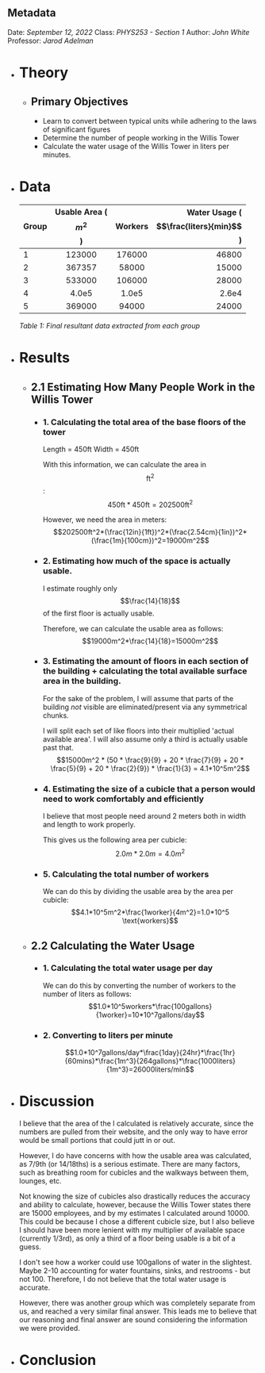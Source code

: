 ## Metadata
Date: *September 12, 2022*
Class: *PHYS253 - Section 1*
Author: *John White*
Professor: *Jarod Adelman*
- # Theory
	- ## Primary Objectives
	  * Learn to convert between typical units while adhering to the laws of significant figures
	  * Determine the number of people working in the Willis Tower
	  * Calculate the water usage of the Willis Tower in liters per minutes.
- # Data
  |Group|Usable Area ($$m^2$$)|Workers|Water Usage ($$\frac{liters}{min}$$)|
  |------|:------------------------:|:-------:|-------------------------------------:|
  |1|123000|176000|46800|
  |2|367357|58000|15000|
  |3|533000|106000|28000|
  |4|4.0e5|1.0e5|2.6e4|
  |5|369000|94000|24000|
  *Table 1: Final resultant data extracted from each group*
- # Results
	- ## 2.1 Estimating How Many People Work in the Willis Tower
		- ### 1. Calculating the total area of the base floors of the tower
		  Length = 450ft
		  Width = 450ft
		  
		  With this information, we can calculate the area in $$\text{ft}^2$$:
		  $$450\text{ft} * 450\text{ft} = 202500\text{ft}^2$$
		  
		  However, we need the area in meters:
		  $$202500ft^2*(\frac{12in}{1ft})^2*(\frac{2.54cm}{1in})^2*(\frac{1m}{100cm})^2=19000m^2$$
		- ### 2. Estimating how much of the space is actually usable. 
		  I estimate roughly only $$\frac{14}{18}$$ of the first floor is actually usable.
		  
		  Therefore, we can calculate the usable area as follows:
		  $$19000m^2*\frac{14}{18}=15000m^2$$
		- ### 3. Estimating the amount of floors in each section of the building + calculating the total available surface area in the building. 
		  
		  For the sake of the problem, I will assume that parts of the building *not* visible are eliminated/present via any symmetrical chunks.
		  
		  I will split each set of like floors into their multiplied 'actual available area'. I will also assume only a third is actually usable past that.
		  $$15000m^2 * (50 * \frac{9}{9} + 20 * \frac{7}{9} + 20 * \frac{5}{9} + 20 * \frac{2}{9}) * \frac{1}{3} = 4.1*10^5m^2$$
		- ### 4. Estimating the size of a cubicle that a person would need to work comfortably and efficiently
		  I believe that most people need around 2 meters both in width and length to work properly.
		  
		  This gives us the following area per cubicle:
		  $$2.0m*2.0m=4.0m^2$$
		- ### 5. Calculating the total number of workers
		  We can do this by dividing the usable area by the area per cubicle:
		  $$4.1*10^5m^2*\frac{1worker}{4m^2}=1.0*10^5 \text{workers}$$
	- ## 2.2 Calculating the Water Usage
		- ### 1. Calculating the total water usage per day
		  We can do this by converting the number of workers to the number of liters as follows:
		  $$1.0*10^5workers*\frac{100gallons}{1worker}=10*10^7gallons/day$$
		- ### 2. Converting to liters per minute
		  $$1.0*10^7gallons/day*\frac{1day}{24hr}*\frac{1hr}{60mins}*\frac{1m^3}{264gallons}*\frac{1000liters}{1m^3}=26000liters/min$$
- # Discussion
  I believe that the area of the  I calculated is relatively accurate, since the numbers are pulled from their website, and the only way to have error would be small portions that could jutt in or out. 
  
  However, I do have concerns with how the usable area was calculated, as 7/9th (or 14/18ths) is a serious estimate. There are many factors, such as breathing room for cubicles and the walkways between them, lounges, etc.
  
  Not knowing the size of cubicles also drastically reduces the accuracy and ability to calculate, however, because the Willis Tower states there are 15000 employees, and by my estimates I calculated around 10000. This could be because I chose a different cubicle size, but I also believe I should have been more lenient with my multiplier of available space (currently 1/3rd), as only a third of a floor being usable is a bit of a guess.
  
  I don't see how a worker could use 100gallons of water in the slightest. Maybe 2-10 accounting for water fountains, sinks, and restrooms - but not 100. Therefore, I do not believe that the total water usage is accurate.
  
  However, there was another group which was completely separate from us, and reached a very similar final answer. This leads me to believe that our reasoning and final answer are sound considering the information we were provided.
- # Conclusion